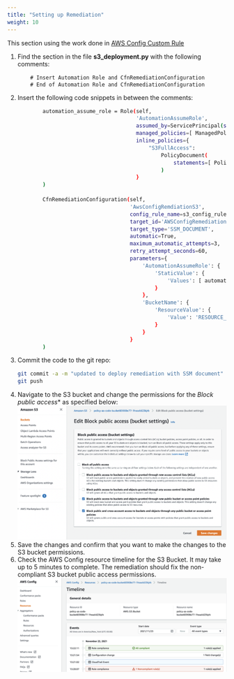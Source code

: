 ```yaml
---
title: "Setting up Remediation"
weight: 10
---
```


This section using the work done in [AWS Config Custom Rule](/pac-action/ccapi/awsconfig)

1. Find the section in the file **s3_deployment.py** with the following comments:
    ```
        # Insert Automation Role and CfnRemediationConfiguration
        # End of Automation Role and CfnRemediationConfiguration
    ``` 
1. Insert the following code snippets in between the comments:
    ```bash
            automation_assume_role = Role(self,
                                          'AutomationAssumeRole',
                                          assumed_by=ServicePrincipal(service='ssm.amazonaws.com'),
                                          managed_policies=[ ManagedPolicy.from_managed_policy_arn(self, 'AmazonSSMAutomation', 'arn:aws:iam::aws:policy/service-role/AmazonSSMAutomationRole') ],
                                          inline_policies={
                                              "S3FullAccess": 
                                                  PolicyDocument(
                                                      statements=[ PolicyStatement(actions=[ "s3:*" ], resources=[ bucket.bucket_arn ]) ]
                                                  )
                                          }
            )

            CfnRemediationConfiguration(self,
                                        'AwsConfigRemdiationS3',
                                        config_rule_name=s3_config_rule.config_rule_name,
                                        target_id='AWSConfigRemediation-ConfigureS3BucketPublicAccessBlock',
                                        target_type='SSM_DOCUMENT',
                                        automatic=True,
                                        maximum_automatic_attempts=3,
                                        retry_attempt_seconds=60,
                                        parameters={
                                            'AutomationAssumeRole': {
                                                'StaticValue': {
                                                    'Values': [ automation_assume_role.role_arn ]
                                                }
                                            },
                                            'BucketName': {
                                                'ResourceValue': {
                                                    'Value': 'RESOURCE_ID'
                                                }
                                            }
                                        }
            )
    ```
1. Commit the code to the git repo:
    ```bash
    git commit -a -m "updated to deploy remediation with SSM document"
    git push
    ```
1. Navigate to the S3 bucket and change the permissions for the *Block public access** as specified below:
    ![S3 Public Access to fix](/static/images/prerequisites/s3-public-access-fix.png)
1. Save the changes and confirm that you want to make the changes to the S3 bucket permissions.
1. Check the AWS Config resource timeline for the S3 Bucket. It may take up to 5 minutes to complete. The remediation should fix the non-compliant S3 bucket public access permissions.
    ![S3 Public Access fixed](/static/images/prerequisites/s3-public-access-fixed.png)